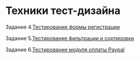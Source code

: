 # Техники тест-дизайна
Задание 4.[Тестирование формы регистрации](https://docs.google.com/spreadsheets/d/1tvOeX8BqdqnwSmqxnEYQSDheT5SawkkViSMNbPg-P70/edit?usp=sharing)  

Задание 5.[Тестирование фильтрации и сортировки](https://docs.google.com/spreadsheets/d/1V4d8WVbCoPjsZDIgUhnxaC2SqzACQaEFerjRQ_2WB6g/edit?usp=sharing)

Задание 6.[Тестирование модуля оплаты Paypal](https://docs.google.com/spreadsheets/d/11TCykKw2Qps2xIQbNHQWHxw9FuiDrbN5-MZe4LwFYXM/edit?usp=sharing)
